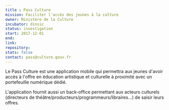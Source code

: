 ```yaml
---
title : Pass Culture
mission: Faciliter l'accès des jeunes à la culture
owner: Ministère de la Culture
incubator: dinsic
status: investigation
start: 2017-12-01
end:
link:
repository:
stats: false
contact: pass@culture.gouv.fr
---
```


Le Pass Culture est une application mobile qui permettra aux jeunes d'avoir accès à l'offre en éducation artistique et culturelle à proximité avec un portefeuille numérique dédié.

L'application fournit aussi un back-office permettant aux acteurs culturels (directeurs de théâtre/producteurs/programmeurs/libraires…) de saisir leurs offres.
